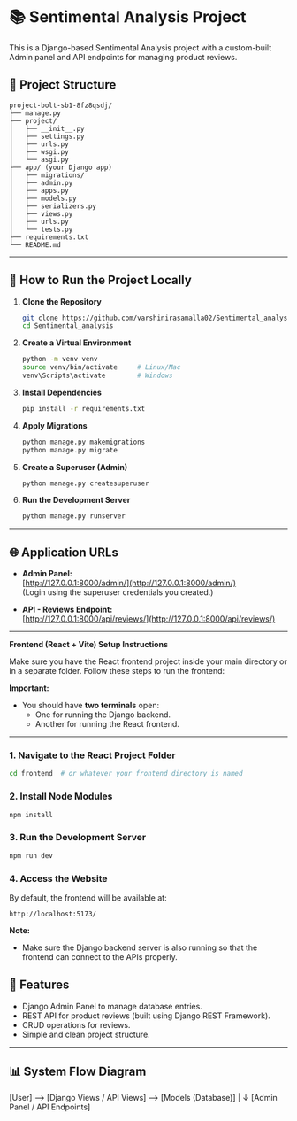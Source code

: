 # 📚 Sentimental Analysis Project

This is a Django-based Sentimental Analysis project with a custom-built Admin panel and API endpoints for managing product reviews.

## 📂 Project Structure

```
project-bolt-sb1-8fz8qsdj/
├── manage.py
├── project/
│   ├── __init__.py
│   ├── settings.py
│   ├── urls.py
│   ├── wsgi.py
│   └── asgi.py
├── app/ (your Django app)
│   ├── migrations/
│   ├── admin.py
│   ├── apps.py
│   ├── models.py
│   ├── serializers.py
│   ├── views.py
│   ├── urls.py
│   └── tests.py
├── requirements.txt
└── README.md
```

---

## 🚀 How to Run the Project Locally

1. **Clone the Repository**
   ```bash
   git clone https://github.com/varshinirasamalla02/Sentimental_analysis.git
   cd Sentimental_analysis
   ```

2. **Create a Virtual Environment**
   ```bash
   python -m venv venv
   source venv/bin/activate     # Linux/Mac
   venv\Scripts\activate        # Windows
   ```

3. **Install Dependencies**
   ```bash
   pip install -r requirements.txt
   ```

4. **Apply Migrations**
   ```bash
   python manage.py makemigrations
   python manage.py migrate
   ```

5. **Create a Superuser (Admin)**
   ```bash
   python manage.py createsuperuser
   ```

6. **Run the Development Server**
   ```bash
   python manage.py runserver
   ```

---

## 🌐 Application URLs

- **Admin Panel:**  
  [http://127.0.0.1:8000/admin/](http://127.0.0.1:8000/admin/)  
  (Login using the superuser credentials you created.)

- **API - Reviews Endpoint:**  
  [http://127.0.0.1:8000/api/reviews/](http://127.0.0.1:8000/api/reviews/)

---
**Frontend (React + Vite) Setup Instructions**

Make sure you have the React frontend project inside your main directory or in a separate folder. Follow these steps to run the frontend:

**Important:**
- You should have **two terminals** open:
  - One for running the Django backend.
  - Another for running the React frontend.

---

### 1. Navigate to the React Project Folder
```bash
cd frontend  # or whatever your frontend directory is named
```

### 2. Install Node Modules
```bash
npm install
```

### 3. Run the Development Server
```bash
npm run dev
```

### 4. Access the Website
By default, the frontend will be available at:
```
http://localhost:5173/
```

**Note:**
- Make sure the Django backend server is also running so that the frontend can connect to the APIs properly.


## 🚰 Features

- Django Admin Panel to manage database entries.
- REST API for product reviews (built using Django REST Framework).
- CRUD operations for reviews.
- Simple and clean project structure.

---

## 📊 System Flow Diagram


[User] --> [Django Views / API Views] --> [Models (Database)]
                         |
                         ↓
             [Admin Panel / API Endpoints]






